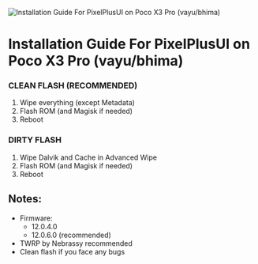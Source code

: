 ![Installation Guide For PixelPlusUI on Poco X3 Pro (vayu/bhima)](https://i.imgur.com/pmZkslu.png "Installation")

# Installation Guide For PixelPlusUI on Poco X3 Pro (vayu/bhima)

### CLEAN FLASH (RECOMMENDED)
1. Wipe everything (except Metadata)
2. Flash ROM (and Magisk if needed)
3. Reboot

### DIRTY FLASH
1. Wipe Dalvik and Cache in Advanced Wipe
2. Flash ROM (and Magisk if needed)
3. Reboot

## Notes: 
- Firmware:
    - 12.0.4.0
    - 12.0.6.0 (recommended)
- TWRP by Nebrassy recommended
- Clean flash if you face any bugs